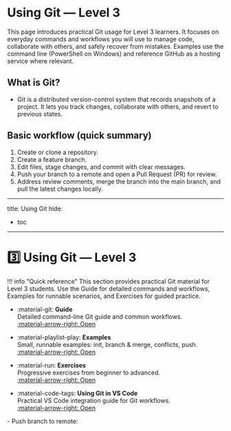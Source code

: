 # Using Git — Level 3

This page introduces practical Git usage for Level 3 learners. It focuses on everyday commands and workflows you will use to manage code, collaborate with others, and safely recover from mistakes. Examples use the command line (PowerShell on Windows) and reference GitHub as a hosting service where relevant.

## What is Git?

- Git is a distributed version-control system that records snapshots of a project. It lets you track changes, collaborate with others, and revert to previous states.

## Basic workflow (quick summary)

1. Create or clone a repository.
2. Create a feature branch.
3. Edit files, stage changes, and commit with clear messages.
4. Push your branch to a remote and open a Pull Request (PR) for review.
5. Address review comments, merge the branch into the main branch, and pull the latest changes locally.
---
title: Using Git
hide:
  - toc
---

# 3️⃣ Using Git — Level 3

!!! info "Quick reference"
	This section provides practical Git material for Level 3 students. Use the Guide for detailed commands and workflows, Examples for runnable scenarios, and Exercises for guided practice.

<div class="grid cards" markdown>

-   :material-git: **Guide**  
	Detailed command-line Git guide and common workflows.  
	[:material-arrow-right: Open](level-3/using-git/guide.md)

-   :material-playlist-play: **Examples**  
	Small, runnable examples: init, branch & merge, conflicts, push.  
	[:material-arrow-right: Open](level-3/using-git/examples.md)

-   :material-run: **Exercises**  
	Progressive exercises from beginner to advanced.  
	[:material-arrow-right: Open](level-3/using-git/exercises.md)

-   :material-code-tags: **Using Git in VS Code**  
	Practical VS Code integration guide for Git workflows.  
	[:material-arrow-right: Open](level-3/using-git/using-vs-code.md)

</div>
- Push branch to remote:



```powershell

